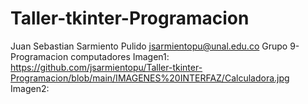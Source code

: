 # Taller-tkinter-Programacion
Juan Sebastian Sarmiento Pulido
jsarmientopu@unal.edu.co
Grupo 9- Programacion computadores
Imagen1:
https://github.com/jsarmientopu/Taller-tkinter-Programacion/blob/main/IMAGENES%20INTERFAZ/Calculadora.jpg
Imagen2:
